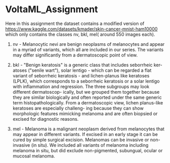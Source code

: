 # VoltaML_Assignment

Here in this assignment the dataset contains a modified version of https://www.kaggle.com/datasets/kmader/skin-cancer-mnist-ham10000 which only contains the classes nv, bkl, mel( around 550 images each).

1) nv - Melanocytic nevi are benign neoplasms of melanocytes and appear in a myriad of variants, which all are included in our series. The variants may differ              significantly from a dermatoscopic point of view.

2) bkl - "Benign keratosis" is a generic class that includes seborrheic ker- atoses ("senile wart"), solar lentigo - which can be regarded a flat variant of seborrheic     keratosis - and lichen-planus like keratoses (LPLK), which corresponds to a seborrheic keratosis or a solar lentigo with inflammation and regression. The three           subgroups may look different dermatoscop- ically, but we grouped them together because they are similar biologically and often reported under the same generic term       histopathologically. From a dermatoscopic view, lichen planus-like keratoses are especially challeng- ing because they can show morphologic features mimicking melanoma   and are often biopsied or excised for diagnostic reasons.

3) mel - Melanoma is a malignant neoplasm derived from melanocytes that may appear in different variants. If excised in an early stage it can be cured by simple surgical   excision. Melanomas can be invasive or non-invasive (in situ). We included all variants of melanoma including melanoma in situ, but did exclude non-pigmented,           subungual, ocular or mucosal melanoma.



